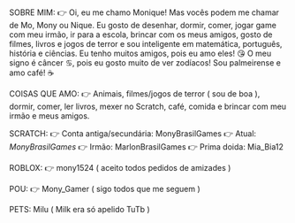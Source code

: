 SOBRE MIM:
👉 Oi, eu me chamo Monique! Mas vocês podem 
me chamar de Mo, Mony ou Nique. Eu gosto
de desenhar, dormir, comer, jogar game com
meu irmão, ir para a escola, brincar com os
meus amigos, gosto de filmes, livros e jogos
de terror e sou inteligente em matemática,
português, história e ciências.
Eu tenho muitos amigos, pois eu amo eles! 😘
O meu signo é câncer ♋, pois eu gosto muito
de ver zodíacos! Sou palmeirense e amo 
café! ☕

COISAS QUE AMO:
👉 Animais, filmes/jogos de terror ( sou de boa ),
dormir, comer, ler livros, mexer no Scratch,
café, comida e brincar com meu irmão e 
meus amigos.

SCRATCH:
👉 Conta antiga/secundária: MonyBrasilGames
👉 Atual: _MonyBrasilGames_
👉 Irmão: MarlonBrasilGames
👉 Prima doida: Mia_Bia12

ROBLOX:
👉 mony1524 ( aceito todos pedidos de amizades )

POU:
👉 Mony_Gamer ( sigo todos que me seguem )

PETS:
Milu ( Milk era só apelido TuTb )
